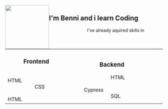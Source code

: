 <div style="float:left;">
<img src="https://media4.giphy.com/media/xTiIzJSKB4l7xTouE8/giphy.gif" width="140px" />
</div>
<h2 style=>I'm Benni and i learn Coding </h2>

<div > &nbsp &nbsp&nbsp&nbsp&nbsp&nbsp&nbsp&nbsp&nbsp&nbsp&nbsp&nbsp&nbsp&nbsp&nbsp&nbsp&nbsp&nbsp&nbsp&nbsp&nbsp&nbsp&nbsp&nbsp&nbsp&nbsp&nbsp&nbsp&nbsp&nbspI've already aquired skills in</div>
<table>
<tr>
<td>
<div>
<h3> &nbsp&nbsp&nbsp&nbsp&nbsp&nbsp&nbsp&nbsp&nbsp&nbspFrontend </h3>&nbsp&nbsp&nbsp&nbsp&nbsp&nbsp&nbsp&nbsp&nbsp&nbsp&nbsp&nbsp&nbsp&nbsp&nbsp&nbsp&nbsp&nbsp&nbsp
HTML&nbsp&nbsp&nbsp&nbsp&nbsp&nbsp&nbsp&nbsp&nbsp&nbsp&nbsp&nbsp&nbsp&nbsp&nbsp&nbsp&nbsp&nbsp&nbsp&nbsp&nbsp&nbsp&nbsp <br>
&nbsp&nbsp&nbsp&nbsp&nbsp&nbsp&nbsp&nbsp&nbsp&nbsp&nbsp&nbsp&nbsp&nbsp&nbsp&nbsp&nbsp&nbsp&nbsp
CSS&nbsp&nbsp&nbsp&nbsp&nbsp&nbsp&nbsp&nbsp&nbsp&nbsp&nbsp&nbsp&nbsp&nbsp&nbsp&nbsp&nbsp&nbsp&nbsp&nbsp&nbsp&nbsp&nbsp<br>
&nbsp&nbsp&nbsp&nbsp&nbsp&nbsp&nbsp&nbsp&nbsp&nbsp&nbsp&nbsp&nbsp&nbsp&nbsp&nbsp&nbsp&nbsp&nbsp
HTML&nbsp&nbsp&nbsp&nbsp&nbsp&nbsp&nbsp&nbsp&nbsp&nbsp&nbsp&nbsp&nbsp&nbsp&nbsp&nbsp&nbsp&nbsp&nbsp&nbsp&nbsp&nbsp&nbsp<br>
</div>
</td>
<td>
<div>
<h3> &nbsp&nbsp&nbsp&nbsp&nbsp&nbsp&nbsp&nbsp&nbsp&nbspBackend</h3>
&nbsp&nbsp&nbsp&nbsp&nbsp&nbsp&nbsp&nbsp&nbsp&nbsp&nbsp&nbsp&nbsp&nbsp&nbsp&nbsp&nbsp&nbsp&nbsp
HTML&nbsp&nbsp&nbsp&nbsp&nbsp&nbsp&nbsp&nbsp&nbsp&nbsp&nbsp&nbsp&nbsp&nbsp&nbsp&nbsp&nbsp&nbsp&nbsp&nbsp&nbsp&nbsp&nbsp <br>
&nbsp&nbsp&nbsp&nbsp&nbsp&nbsp&nbsp&nbsp&nbsp&nbsp&nbsp&nbsp&nbsp&nbsp&nbsp&nbsp&nbsp&nbsp&nbsp
Cypress&nbsp&nbsp&nbsp&nbsp&nbsp&nbsp&nbsp&nbsp&nbsp&nbsp&nbsp&nbsp&nbsp&nbsp&nbsp&nbsp&nbsp&nbsp&nbsp&nbsp&nbsp&nbsp&nbsp<br>
&nbsp&nbsp&nbsp&nbsp&nbsp&nbsp&nbsp&nbsp&nbsp&nbsp&nbsp&nbsp&nbsp&nbsp&nbsp&nbsp&nbsp&nbsp&nbsp
SQL&nbsp&nbsp&nbsp&nbsp&nbsp&nbsp&nbsp&nbsp&nbsp&nbsp&nbsp&nbsp&nbsp&nbsp&nbsp&nbsp&nbsp&nbsp&nbsp&nbsp&nbsp&nbsp&nbsp<br>

</div>
</td>
</div>

